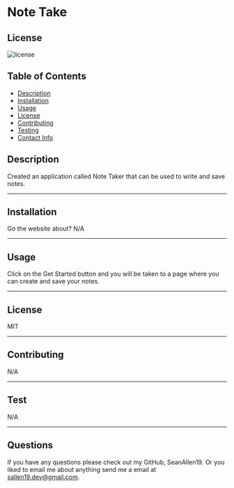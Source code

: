 # Note Take
  ## License
  ![license](https://img.shields.io/badge/MIT-This%20is%20under%20the%20MIT%20License-red)

  ## Table of Contents
  - [Description](#Description)
  - [Installation](#Installation)
  - [Usage](#Usage)
  - [License](#License)
  - [Contributing](#Contributing)
  - [Testing](#Testing)
  - [Contact Info](#Contact-Info)
  
  
  ## Description

  Created an application called Note Taker that can be used to write and save notes. 

  ---

  ## Installation

  Go the website about? N/A

  ---

  ## Usage

  Click on the Get Started button and you will be taken to a page where you can create and save your notes.

  ---

  ## License

  MIT

  ---  

  ## Contributing

  N/A

  ---

  ## Test

  N/A

  ---

  ## Questions

  If you have any questions please check out my GitHub, SeanAllen19.
  Or you liked to email me about anything send me a email at sallen19.dev@gmail.com.
  
